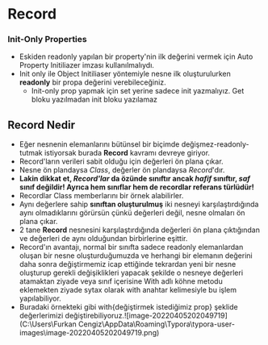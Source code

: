 # Record



### Init-Only Properties

* Eskiden readonly yapılan bir property'nin ilk değerini vermek için Auto Property Initiliazer imzası kullanılmalıydı.
* Init only ile Object Initiliaser yöntemiyle nesne ilk oluşturulurken __readonly__ bir propa değerini verebileceğiniz.
  * Init-only prop yapmak için set yerine sadece init yazmalıyız. Get bloku yazılmadan init bloku yazılamaz  



## Record Nedir 

* Eğer nesnenin elemanlarını bütünsel bir biçimde değişmez-readonly- tutmak istiyorsak burada __Record__ kavramı devreye giriyor.
* Record'ların verileri sabit olduğu için değerleri ön plana çıkar.
* Nesne ön plandaysa _Class_, değerler ön plandaysa _Record_'dır.
* __Lakin dikkat et, _Record'lar_ da özünde sınıftır ancak _hafif_ sınıftır, _saf_ sınıf değildir! Ayrıca hem sınıflar hem de recordlar referans türlüdür!__ 
* Recordlar Class memberlarını bir örnek alabilirler.
* Aynı değerlere sahip __sınıftan oluşturulmuş__ iki nesneyi karşılaştırdığında aynı olmadıklarını görürsün çünkü değerleri değil, nesne olmaları ön plana çıkar.
* 2 tane __Record__ nesnesini karşılaştırdığında değerleri ön plana çıktığından ve değerleri de aynı olduğundan birbirlerine eşittir. 
* Record'ın avantajı, normal bir sınıfta sadece readonly elemanlardan oluşan bir nesne oluşturduğumuzda ve herhangi bir elemanın değerini daha sonra değiştirmemiz icap ettiğinde tekrardan yeni bir nesne oluşturup gerekli değişiklikleri yapacak şekilde o nesneye değerleri atamaktan ziyade veya sınıf içerisine With adlı köhne metodu eklemekten ziyade sytax olarak with anahtar kelimesiyle bu işlem yapılabiliyor.
*  Buradaki örnekteki gibi with{değiştirmek istediğimiz prop} şeklide değerlerimizi değiştirebiliyoruz.![image-20220405202049719](C:\Users\Furkan Cengiz\AppData\Roaming\Typora\typora-user-images\image-20220405202049719.png)